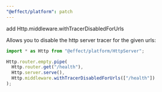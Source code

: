 ```yaml
---
"@effect/platform": patch
---
```


add Http.middleware.withTracerDisabledForUrls

Allows you to disable the http server tracer for the given urls:

```ts
import * as Http from "@effect/platform/HttpServer";

Http.router.empty.pipe(
  Http.router.get("/health"),
  Http.server.serve(),
  Http.middleware.withTracerDisabledForUrls(["/health"])
);
```
